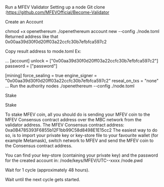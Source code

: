 Run a MFEV Validator
Setting up a node
Git clone :https://github.com/MFEVOfficial/Become-Validator

Create an Account

chmod +x openethereum
./openethereum account new --config ./node.toml
Returned address like that 0x00aa39d30f0d20ff03a22ccfc30b7efbfca597c2

Copy result address to mode.toml Ex:

...
[account]
unlock = ["0x00aa39d30f0d20ff03a22ccfc30b7efbfca597c2"]
password = ["password"]

[mining]
force_sealing = true
engine_signer = "0x00aa39d30f0d20ff03a22ccfc30b7efbfca597c2"
reseal_on_txs = "none"
...
Run the authority nodes
./openethereum --config ./node.toml

Stake

Stake

To stake MFEV coin, all you should do is sending your MFEV coin to the MFEV Consensus contract address over the MBC network from the validator address. The MFEV Consensus contract address: 0xa0B4785393F6855b12F1bb99C58d8498E1E15cc2 The easiest way to do so, is to import your private key or key-store file to your favourite wallet (for example Metamask), switch network to MFEV and send the MFEV coin to the Consensus contract address.

You can find your key-store (containing your private key) and the password for the created account in: /node/keys/MFEV/UTC--xxxx /node.pwd

Wait for 1 cycle (approximately 48 hours).

Wait until the next cycle gets started.
